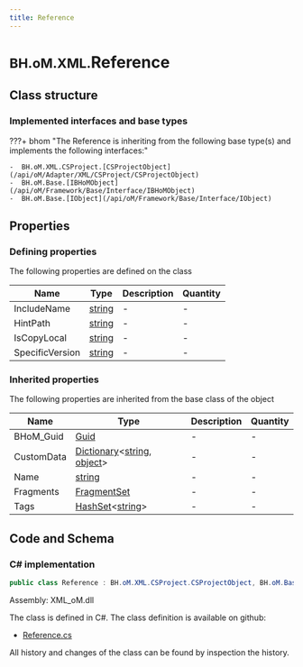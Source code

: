 ```yaml
---
title: Reference
---
```


# <small>BH.oM.XML.</small>**Reference**



## Class structure

### Implemented interfaces and base types

???+ bhom "The Reference is inheriting from the following base type(s) and implements the following interfaces:"

    -  BH.oM.XML.CSProject.[CSProjectObject](/api/oM/Adapter/XML/CSProject/CSProjectObject)
    -  BH.oM.Base.[IBHoMObject](/api/oM/Framework/Base/Interface/IBHoMObject)
    -  BH.oM.Base.[IObject](/api/oM/Framework/Base/Interface/IObject)


## Properties



### Defining properties

The following properties are defined on the class

| Name             | Type             | Description      | Quantity         |
|------------------|------------------|------------------|------------------|
| IncludeName | [string](https://learn.microsoft.com/en-us/dotnet/api/System.String?view=netstandard-2.0) | - | - |
| HintPath | [string](https://learn.microsoft.com/en-us/dotnet/api/System.String?view=netstandard-2.0) | - | - |
| IsCopyLocal | [string](https://learn.microsoft.com/en-us/dotnet/api/System.String?view=netstandard-2.0) | - | - |
| SpecificVersion | [string](https://learn.microsoft.com/en-us/dotnet/api/System.String?view=netstandard-2.0) | - | - |


### Inherited properties
The following properties are inherited from the base class of the object

| Name             | Type             | Description      | Quantity         |
|------------------|------------------|------------------|------------------|
| BHoM_Guid | [Guid](https://learn.microsoft.com/en-us/dotnet/api/System.Guid?view=netstandard-2.0) | - | - |
| CustomData | [Dictionary](https://learn.microsoft.com/en-us/dotnet/api/System.Collections.Generic.Dictionary-2?view=netstandard-2.0)&lt;[string](https://learn.microsoft.com/en-us/dotnet/api/System.String?view=netstandard-2.0), [object](https://learn.microsoft.com/en-us/dotnet/api/System.Object?view=netstandard-2.0)&gt; | - | - |
| Name | [string](https://learn.microsoft.com/en-us/dotnet/api/System.String?view=netstandard-2.0) | - | - |
| Fragments | [FragmentSet](/api/oM/Framework/Base/FragmentSet) | - | - |
| Tags | [HashSet](https://learn.microsoft.com/en-us/dotnet/api/System.Collections.Generic.HashSet-1?view=netstandard-2.0)&lt;[string](https://learn.microsoft.com/en-us/dotnet/api/System.String?view=netstandard-2.0)&gt; | - | - |


## Code and Schema

### C# implementation

``` C# title="C#"
public class Reference : BH.oM.XML.CSProject.CSProjectObject, BH.oM.Base.IBHoMObject, BH.oM.Base.IObject
```

Assembly: XML_oM.dll

The class is defined in C#. The class definition is available on github:

- [Reference.cs](https://github.com/BHoM/XML_Toolkit/blob/develop/XML_oM/CSProject\ItemGroup\Reference.cs)

All history and changes of the class can be found by inspection the history.
